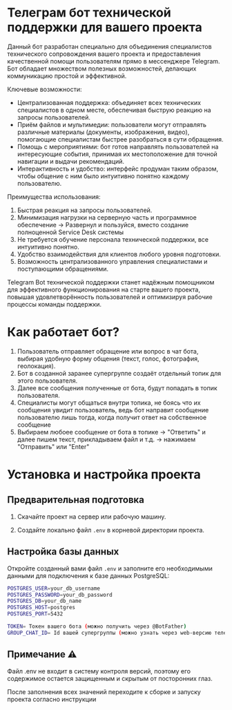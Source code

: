 # Телеграм бот технической поддержки для вашего проекта
Данный бот разработан специально для объединения специалистов технического сопровождения вашего проекта и предоставления качественной помощи пользователям прямо в мессенджере Telegram. 
Бот обладает множеством полезных возможностей, делающих коммуникацию простой и эффективной.

Ключевые возможности:
- Централизованная поддержка: объединяет всех технических специалистов в одном месте, обеспечивая быструю реакцию на запросы пользователей.
- Приём файлов и мультимедии: пользователи могут отправлять различные материалы (документы, изображения, видео), помогающие специалистам быстрее разобраться в сути обращения.
- Помощь с мероприятиями: бот готов направлять пользователей на интересующие события, принимая их местоположение для точной навигации и выдачи рекомендаций.
- Интерактивность и удобство: интерфейс продуман таким образом, чтобы общение с ним было интуитивно понятно каждому пользователю.

Преимущества использования:
1. Быстрая реакция на запросы пользователей.
2. Минимизация нагрузки на серверную часть и программное обеспечение -> Развернул и пользуйся, вместо создание полноценной Service Desk системы
3. Не требуется обучение персонала технической поддержки, все интуитивно понятно.
4. Удобство взаимодействия для клиентов любого уровня подготовки.
5. Возможность централизованного управления специалистами и поступающими обращениями.

Telegram Bot технической поддержки станет надёжным помощником для эффективного функционирования на старте вашего проекта, повышая удовлетворённость пользователей и оптимизируя рабочие процессы команды поддержки.

# Как работает бот?
1. Пользователь отправляет обращение или вопрос в чат бота, выбирая удобную форму общения (текст, голос, фотография, геолокация).
2. Бот в созданной заранее супергруппе создаёт отдельный топик для этого пользователя.
3. Далее все сообщения полученные от бота, будут попадать в топик пользователя.
4. Специалисты могут общаться внутри топика, не боясь что их сообщения увидит пользователь, ведь бот направит сообщение пользователю лишь тогда, когда получит ответ на собственное сообщение
5. Выбираем любоее сообщение от бота в топике -> "Ответить" и далее пишем текст, прикладываем файл и т.д. -> нажимаем "Отправить" или "Enter"     

# Установка и настройка проекта

## Предварительная подготовка

1. Скачайте проект на сервер или рабочую машину.

2. Создайте локально файл `.env` в корневой директории проекта.

## Настройка базы данных

Откройте созданный вами файл `.env` и заполните его необходимыми данными для подключения к базе данных PostgreSQL:

```sh
POSTGRES_USER=your_db_username
POSTGRES_PASSWORD=your_db_password
POSTGRES_DB=your_db_name
POSTGRES_HOST=postgres
POSTGRES_PORT=5432

TOKEN= Токен вашего бота (можно получить через @BotFather)
GROUP_CHAT_ID= Id вашей супергруппы (можно узнать через web-версию телеграм или через других ботов, например @myidbot)
```
## Примечание ⚠️

Файл .env не входит в систему контроля версий, поэтому его содержимое остается защищенным и скрытым от посторонних глаз.

После заполнения всех значений переходите к сборке и запуску проекта согласно инструкции

